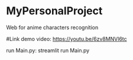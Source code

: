 # MyPersonalProject
Web for anime characters recognition

#Link demo video:
https://youtu.be/6zv8MNVl6tc

run Main.py:
streamlit run Main.py